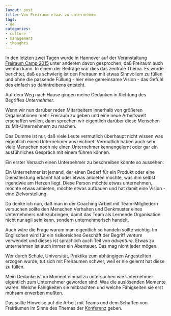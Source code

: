 ```yaml
---
layout: post
title: Vom Freiraum etwas zu unternehmen
tags:
- de
categories:
- culture
- management
- thoughts
---
```

In den letzten zwei Tagen wurde in Hannover auf der Veranstaltung [Freiraum Camp 2015](http://freiraum.camp) unter anderem davon gesprochen, daß Freiraum auch wehtun kann. In einem der Beiträge war dies das zentrale Thema. Es wurde berichtet, daß es schwierig ist den Freiraum mit etwas Sinnvollem zu füllen und ohne die passende Füllung - hier eine gemeinsame Vision - das Gefühl des einfach so dahintreibens entsteht.

Auf dem Weg nach Hause gingen meine Gedanken in Richtung des Begriffes *Unternehmer*.

Wenn wir nun darüber reden Mitarbeitern innerhalb von größeren Organisationen mehr Freiraum zu geben und eine neue Arbeitswelt erschaffen wollen, dann sprechen wir eigentlich darüber diese Menschen zu Mit-Unternehmern zu machen.

Das Dumme ist nur, daß viele Leute vermutlich überhaupt nicht wissen was eigentlich einen Unternehmer auszeichnet. Vermutlich haben auch sehr viele Menschen noch nie einen Unternehmer kennengelernt oder gar ein ausführliches Gespräch mit einem führen können.

Ein erster Versuch einen Unternehmer zu beschreiben könnte so aussehen:

Ein Unternehmer ist jemand, der einen Bedarf für ein Produkt oder eine Dienstleistung erkannt hat oder etwas anbieten möchte, was ihm selbst irgendwie am Herzen liegt. Diese Person möchte etwas unternehmen, möchte etwas anbieten, möchte etwas aufbauen und hat damit eine Vision - eine Zielvorstellung.

Da denke ich nun, daß man in der Coaching-Arbeit mit Team-Mitgliedern versuchen sollte den Menschen Verhalten und Denkmuster eines Unternehmers nahezubringen, damit das Team als Lernende Organisation nicht nur agil sein kann, sondern unternehmerisch handelt.

Auch wäre die Frage warum man eigentlich so handeln sollte wichtig. Im Englischen wird für ein risikoreiches Geschäft der Begriff *venture* verwendet und dieses ist sprachlich auch Teil von *adventure*. Etwas zu unternehmen ist auch immer ein Abenteuer. Das mag nicht jeder mögen.

Wer durch Schule, Universität, Praktika zum abhängigen Angestellten erzogen wurde, tut sich mit Freiräumen schwer, weil er nie gelernt hat diese zu füllen.

Mein Gedanke ist im Moment einmal zu untersuchen wie Unternehmer eigentlich zum Unternehmer geworden sind. Was die auslösenden Momente waren. Welche Fähigkeiten sie mitbrachten und welche Fähigkeiten sie erst mühsam erwerben mußten.

Das sollte Hinweise auf die Arbeit mit Teams und dem Schaffen von Freiräumen im Sinne des Themas der [Konferenz](http://freiraum.camp) geben.
